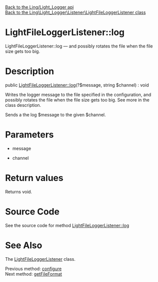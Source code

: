 [Back to the Ling/Light_Logger api](https://github.com/lingtalfi/Light_Logger/blob/master/doc/api/Ling/Light_Logger.md)<br>
[Back to the Ling\Light_Logger\Listener\LightFileLoggerListener class](https://github.com/lingtalfi/Light_Logger/blob/master/doc/api/Ling/Light_Logger/Listener/LightFileLoggerListener.md)


LightFileLoggerListener::log
================



LightFileLoggerListener::log — and possibly rotates the file when the file size gets too big.




Description
================


public [LightFileLoggerListener::log](https://github.com/lingtalfi/Light_Logger/blob/master/doc/api/Ling/Light_Logger/Listener/LightFileLoggerListener/log.md)(?$message, string $channel) : void




Writes the logger message to the file specified in the configuration,
and possibly rotates the file when the file size gets too big.
See more in the class description.


Sends a the log $message to the given $channel.




Parameters
================


- message

    

- channel

    


Return values
================

Returns void.








Source Code
===========
See the source code for method [LightFileLoggerListener::log](https://github.com/lingtalfi/Light_Logger/blob/master/Listener/LightFileLoggerListener.php#L155-L186)


See Also
================

The [LightFileLoggerListener](https://github.com/lingtalfi/Light_Logger/blob/master/doc/api/Ling/Light_Logger/Listener/LightFileLoggerListener.md) class.

Previous method: [configure](https://github.com/lingtalfi/Light_Logger/blob/master/doc/api/Ling/Light_Logger/Listener/LightFileLoggerListener/configure.md)<br>Next method: [getFileFormat](https://github.com/lingtalfi/Light_Logger/blob/master/doc/api/Ling/Light_Logger/Listener/LightFileLoggerListener/getFileFormat.md)<br>

